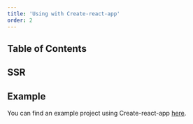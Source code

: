 ```yaml
---
title: 'Using with Create-react-app'
order: 2
---
```


## Table of Contents

## SSR

## Example
You can find an example project using Create-react-app [here](https://github.com/QuiiBz/niftycss/tree/main/examples/create-react-app).
